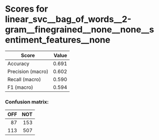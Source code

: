 # Scores for linear_svc__bag_of_words__2-gram__finegrained__none__none__sentiment_features__none
|      Score      |Value|
|-----------------|----:|
|Accuracy         |0.691|
|Precision (macro)|0.602|
|Recall (macro)   |0.590|
|F1 (macro)       |0.594|

### Confusion matrix:
|OFF|NOT|
|--:|--:|
| 87|153|
|113|507|
